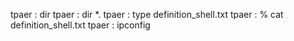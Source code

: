 tpaer : dir
tpaer : dir *. <afficher que les repertoires>
tpaer : type definition_shell.txt
tpaer : % cat definition_shell.txt
tpaer : ipconfig